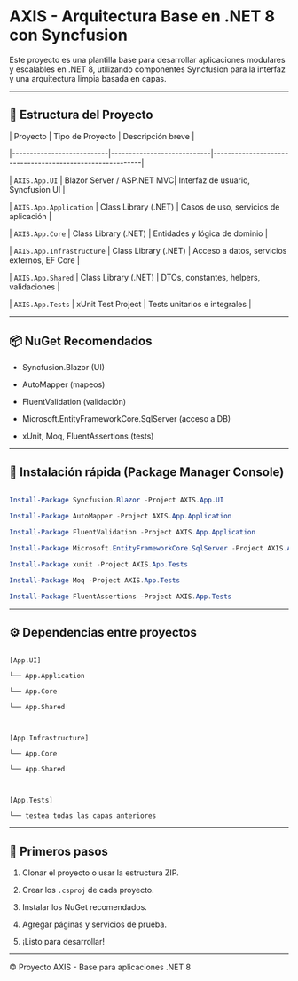 # AXIS - Arquitectura Base en .NET 8 con Syncfusion

  

Este proyecto es una plantilla base para desarrollar aplicaciones modulares y escalables en .NET 8, utilizando componentes Syncfusion para la interfaz y una arquitectura limpia basada en capas.

  

---

  

## 🧱 Estructura del Proyecto

  

| Proyecto | Tipo de Proyecto | Descripción breve |

|---------------------------|----------------------------|----------------------------------------------------------|

| `AXIS.App.UI` | Blazor Server / ASP.NET MVC| Interfaz de usuario, Syncfusion UI |

| `AXIS.App.Application` | Class Library (.NET) | Casos de uso, servicios de aplicación |

| `AXIS.App.Core` | Class Library (.NET) | Entidades y lógica de dominio |

| `AXIS.App.Infrastructure` | Class Library (.NET) | Acceso a datos, servicios externos, EF Core |

| `AXIS.App.Shared` | Class Library (.NET) | DTOs, constantes, helpers, validaciones |

| `AXIS.App.Tests` | xUnit Test Project | Tests unitarios e integrales |

  

---

  

## 📦 NuGet Recomendados

  

- Syncfusion.Blazor (UI)

- AutoMapper (mapeos)

- FluentValidation (validación)

- Microsoft.EntityFrameworkCore.SqlServer (acceso a DB)

- xUnit, Moq, FluentAssertions (tests)

  

---

  

## 🧪 Instalación rápida (Package Manager Console)

  

```powershell

Install-Package Syncfusion.Blazor -Project AXIS.App.UI

Install-Package AutoMapper -Project AXIS.App.Application

Install-Package FluentValidation -Project AXIS.App.Application

Install-Package Microsoft.EntityFrameworkCore.SqlServer -Project AXIS.App.Infrastructure

Install-Package xunit -Project AXIS.App.Tests

Install-Package Moq -Project AXIS.App.Tests

Install-Package FluentAssertions -Project AXIS.App.Tests

```

  

---

  

## ⚙️ Dependencias entre proyectos

  

```plaintext

[App.UI]

└── App.Application

└── App.Core

└── App.Shared

  

[App.Infrastructure]

└── App.Core

└── App.Shared

  

[App.Tests]

└── testea todas las capas anteriores

```

  

---

  

## 🚀 Primeros pasos

  

1. Clonar el proyecto o usar la estructura ZIP.

2. Crear los `.csproj` de cada proyecto.

3. Instalar los NuGet recomendados.

4. Agregar páginas y servicios de prueba.

5. ¡Listo para desarrollar!

  

---

  

© Proyecto AXIS - Base para aplicaciones .NET 8
<!--stackedit_data:
eyJoaXN0b3J5IjpbMjAxMTY1MDYzOV19
-->